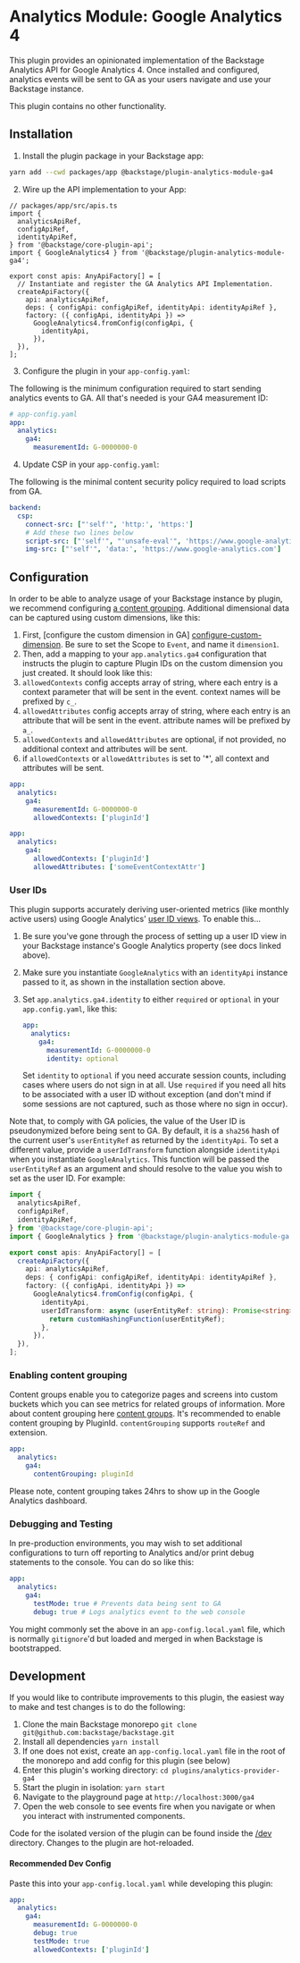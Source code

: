 # Analytics Module: Google Analytics 4

This plugin provides an opinionated implementation of the Backstage Analytics
API for Google Analytics 4. Once installed and configured, analytics events will
be sent to GA as your users navigate and use your Backstage instance.

This plugin contains no other functionality.

## Installation

1. Install the plugin package in your Backstage app:

```sh
yarn add --cwd packages/app @backstage/plugin-analytics-module-ga4
```

2. Wire up the API implementation to your App:

```tsx
// packages/app/src/apis.ts
import {
  analyticsApiRef,
  configApiRef,
  identityApiRef,
} from '@backstage/core-plugin-api';
import { GoogleAnalytics4 } from '@backstage/plugin-analytics-module-ga4';

export const apis: AnyApiFactory[] = [
  // Instantiate and register the GA Analytics API Implementation.
  createApiFactory({
    api: analyticsApiRef,
    deps: { configApi: configApiRef, identityApi: identityApiRef },
    factory: ({ configApi, identityApi }) =>
      GoogleAnalytics4.fromConfig(configApi, {
        identityApi,
      }),
  }),
];
```

3. Configure the plugin in your `app-config.yaml`:

The following is the minimum configuration required to start sending analytics
events to GA. All that's needed is your GA4 measurement ID:

```yaml
# app-config.yaml
app:
  analytics:
    ga4:
      measurementId: G-0000000-0
```

4. Update CSP in your `app-config.yaml`:

The following is the minimal content security policy required to load scripts from GA.

```yaml
backend:
  csp:
    connect-src: ["'self'", 'http:', 'https:']
    # Add these two lines below
    script-src: ["'self'", "'unsafe-eval'", 'https://www.google-analytics.com']
    img-src: ["'self'", 'data:', 'https://www.google-analytics.com']
```

## Configuration

In order to be able to analyze usage of your Backstage instance by plugin, we recommend configuring [a content grouping](#enabling-content-grouping).
Additional dimensional data can be captured using custom dimensions, like this:

1. First, [configure the custom dimension in GA] [configure-custom-dimension].
   Be sure to set the Scope to `Event`, and name it `dimension1`.
2. Then, add a mapping to your `app.analytics.ga4` configuration that instructs
   the plugin to capture Plugin IDs on the custom dimension you just created.
   It should look like this:
3. `allowedContexts` config accepts array of string, where each entry is a context parameter that will be sent in the event.
   context names will be prefixed by `c_`.
4. `allowedAttributes` config accepts array of string, where each entry is an attribute that will be sent in the event.
   attribute names will be prefixed by `a_`.
5. `allowedContexts` and `allowedAttributes` are optional, if not provided, no additional context and attributes will be sent.
6. if `allowedContexts` or `allowedAttributes` is set to '\*', all context and attributes will be sent.

```yaml
app:
  analytics:
    ga4:
      measurementId: G-0000000-0
      allowedContexts: ['pluginId']
```

```yaml
app:
  analytics:
    ga4:
      allowedContexts: ['pluginId']
      allowedAttributes: ['someEventContextAttr']
```

### User IDs

This plugin supports accurately deriving user-oriented metrics (like monthly
active users) using Google Analytics' [user ID views][ga-user-id-view]. To
enable this...

1. Be sure you've gone through the process of setting up a user ID view in your
   Backstage instance's Google Analytics property (see docs linked above).
2. Make sure you instantiate `GoogleAnalytics` with an `identityApi` instance
   passed to it, as shown in the installation section above.
3. Set `app.analytics.ga4.identity` to either `required` or `optional` in your
   `app.config.yaml`, like this:

   ```yaml
   app:
     analytics:
       ga4:
         measurementId: G-0000000-0
         identity: optional
   ```

   Set `identity` to `optional` if you need accurate session counts, including
   cases where users do not sign in at all. Use `required` if you need all hits
   to be associated with a user ID without exception (and don't mind if some
   sessions are not captured, such as those where no sign in occur).

Note that, to comply with GA policies, the value of the User ID is
pseudonymized before being sent to GA. By default, it is a `sha256` hash of the
current user's `userEntityRef` as returned by the `identityApi`. To set a
different value, provide a `userIdTransform` function alongside `identityApi`
when you instantiate `GoogleAnalytics`. This function will be passed the
`userEntityRef` as an argument and should resolve to the value you wish to set
as the user ID. For example:

```typescript
import {
  analyticsApiRef,
  configApiRef,
  identityApiRef,
} from '@backstage/core-plugin-api';
import { GoogleAnalytics } from '@backstage/plugin-analytics-module-ga';

export const apis: AnyApiFactory[] = [
  createApiFactory({
    api: analyticsApiRef,
    deps: { configApi: configApiRef, identityApi: identityApiRef },
    factory: ({ configApi, identityApi }) =>
      GoogleAnalytics4.fromConfig(configApi, {
        identityApi,
        userIdTransform: async (userEntityRef: string): Promise<string> => {
          return customHashingFunction(userEntityRef);
        },
      }),
  }),
];
```

### Enabling content grouping

Content groups enable you to categorize pages and screens into custom buckets which you can see
metrics for related groups of information.
More about content grouping here [content groups][content-grouping].
It's recommended to enable content grouping by PluginId. `contentGrouping` supports `routeRef` and extension.

```yaml
app:
  analytics:
    ga4:
      contentGrouping: pluginId
```

Please note, content grouping takes 24hrs to show up in the Google Analytics dashboard.

### Debugging and Testing

In pre-production environments, you may wish to set additional configurations
to turn off reporting to Analytics and/or print debug statements to the
console. You can do so like this:

```yaml
app:
  analytics:
    ga4:
      testMode: true # Prevents data being sent to GA
      debug: true # Logs analytics event to the web console
```

You might commonly set the above in an `app-config.local.yaml` file, which is
normally `gitignore`'d but loaded and merged in when Backstage is bootstrapped.

## Development

If you would like to contribute improvements to this plugin, the easiest way to
make and test changes is to do the following:

1. Clone the main Backstage monorepo `git clone git@github.com:backstage/backstage.git`
2. Install all dependencies `yarn install`
3. If one does not exist, create an `app-config.local.yaml` file in the root of
   the monorepo and add config for this plugin (see below)
4. Enter this plugin's working directory: `cd plugins/analytics-provider-ga4`
5. Start the plugin in isolation: `yarn start`
6. Navigate to the playground page at `http://localhost:3000/ga4`
7. Open the web console to see events fire when you navigate or when you
   interact with instrumented components.

Code for the isolated version of the plugin can be found inside the [/dev](./dev)
directory. Changes to the plugin are hot-reloaded.

#### Recommended Dev Config

Paste this into your `app-config.local.yaml` while developing this plugin:

```yaml
app:
  analytics:
    ga4:
      measurementId: G-0000000-0
      debug: true
      testMode: true
      allowedContexts: ['pluginId']
```

[what-is-a-custom-dimension]: https://support.google.com/analytics/answer/2709828
[configure-custom-dimension]: https://support.google.com/analytics/answer/10075209?hl=en#
[ga-user-id-view]: https://support.google.com/analytics/answer/3123669
[content-grouping]: https://support.google.com/analytics/answer/11523339?hl=en
